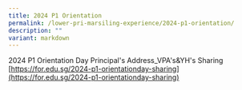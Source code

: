 ```yaml
---
title: 2024 P1 Orientation
permalink: /lower-pri-marsiling-experience/2024-p1-orientation/
description: ""
variant: markdown
---
```

2024 P1 Orientation Day Principal's Address_VPA's&YH's Sharing [https://for.edu.sg/2024-p1-orientationday-sharing](https://for.edu.sg/2024-p1-orientationday-sharing)


